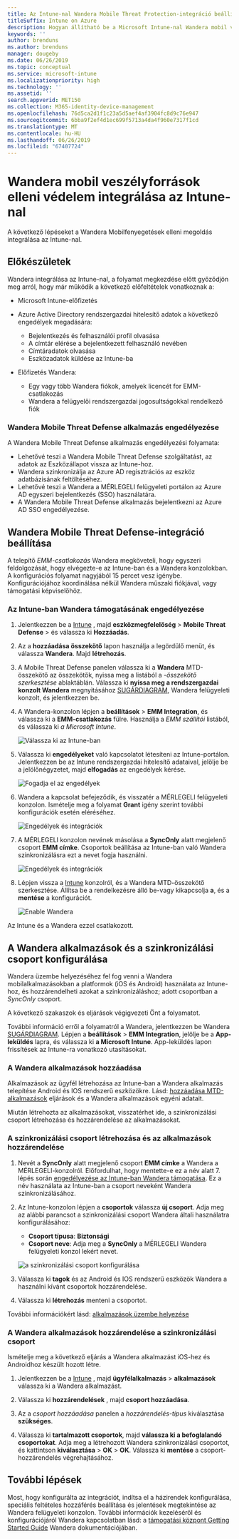 ```yaml
---
title: Az Intune-nal Wandera Mobile Threat Protection-integráció beállítása
titleSuffix: Intune on Azure
description: Hogyan állítható be a Microsoft Intune-nal Wandera mobil veszélyforrások elleni Eszközvédelem megoldás annak érdekében, hogy a vállalati erőforrások mobil elérése.
keywords: ''
author: brenduns
ms.author: brenduns
manager: dougeby
ms.date: 06/26/2019
ms.topic: conceptual
ms.service: microsoft-intune
ms.localizationpriority: high
ms.technology: ''
ms.assetid: ''
search.appverid: MET150
ms.collection: M365-identity-device-management
ms.openlocfilehash: 76d5ca2d1f1c23a5d5aef4af3904fc8d9c76e947
ms.sourcegitcommit: 6bba9f2ef4d1ec699f5713a4da4f960e7317f1cd
ms.translationtype: MT
ms.contentlocale: hu-HU
ms.lasthandoff: 06/26/2019
ms.locfileid: "67407724"
---
```

# <a name="integrate-wandera-mobile-threat-protection-with-intune"></a>Wandera mobil veszélyforrások elleni védelem integrálása az Intune-nal  

A következő lépéseket a Wandera Mobilfenyegetések elleni megoldás integrálása az Intune-nal.  

## <a name="before-you-begin"></a>Előkészületek  

Wandera integrálása az Intune-nal, a folyamat megkezdése előtt győződjön meg arról, hogy már működik a következő előfeltételek vonatkoznak a:
- Microsoft Intune-előfizetés  
- Azure Active Directory rendszergazdai hitelesítő adatok a következő engedélyek megadására:  
  - Bejelentkezés és felhasználói profil olvasása  
  - A címtár elérése a bejelentkezett felhasználó nevében  
  - Címtáradatok olvasása  
  - Eszközadatok küldése az Intune-ba  

- Előfizetés Wandera:
  - Egy vagy több Wandera fiókok, amelyek licencét for EMM-csatlakozás  
  - Wandera a felügyelői rendszergazdai jogosultságokkal rendelkező fiók  
 
### <a name="wandera-mobile-threat-defense-app-authorization"></a>Wandera Mobile Threat Defense alkalmazás engedélyezése  

A Wandera Mobile Threat Defense alkalmazás engedélyezési folyamata:  
- Lehetővé teszi a Wandera Mobile Threat Defense szolgáltatást, az adatok az Eszközállapot vissza az Intune-hoz.  
- Wandera szinkronizálja az Azure AD regisztrációs az eszköz adatbázisának feltöltéséhez.  
- Lehetővé teszi a Wandera a MÉRLEGELI felügyeleti portálon az Azure AD egyszeri bejelentkezés (SSO) használatára.  
- A Wandera Mobile Threat Defense alkalmazás bejelentkezni az Azure AD SSO engedélyezése.  


## <a name="set-up-wandera-mobile-threat-defense-integration"></a>Wandera Mobile Threat Defense-integráció beállítása  
A telepítő *EMM-csatlakozás* Wandera megköveteli, hogy egyszeri feldolgozását, hogy elvégezte-e az Intune-ban és a Wandera konzolokban. A konfigurációs folyamat nagyjából 15 percet vesz igénybe. Konfigurációjához koordinálása nélkül Wandera műszaki fiókjával, vagy támogatási képviselőhöz.  

### <a name="enable-support-for-wandera-in-intune"></a>Az Intune-ban Wandera támogatásának engedélyezése
1. Jelentkezzen be a [Intune](https://go.microsoft.com/fwlink/?linkid=2090973) , majd **eszközmegfelelőség** > **Mobile Threat Defense** > és válassza ki **Hozzáadás**.

2. Az a **hozzáadása összekötő** lapon használja a legördülő menüt, és válassza **Wandera**. Majd **létrehozás**.  

3. A Mobile Threat Defense panelen válassza ki a **Wandera** MTD-összekötő az összekötők, nyissa meg a listából a *-összekötő szerkesztése* ablaktáblán. Válassza ki **nyissa meg a rendszergazdai konzolt Wandera** megnyitásához [SUGÁRDIAGRAM](https://radar.wandera.com/login), Wandera felügyeleti konzolt, és jelentkezzen be. 

4. A Wandera-konzolon lépjen a **beállítások** > **EMM Integration**, és válassza ki a **EMM-csatlakozás** fülre. Használja a *EMM szállítói* listából, és válassza ki *a Microsoft Intune*.

   ![Válassza ki az Intune-ban](media/wandera-mtd-connector-integration/set-up-intune-in-radar.png)

5. Válassza ki **engedélyeket** való kapcsolatot létesíteni az Intune-portálon. Jelentkezzen be az Intune rendszergazdai hitelesítő adataival, jelölje be a jelölőnégyzetet, majd **elfogadás** az engedélyek kérése.  

   ![Fogadja el az engedélyek](media/wandera-mtd-connector-integration/permissions.png) 

6. Wandera a kapcsolat befejeződik, és visszatér a MÉRLEGELI felügyeleti konzolon. Ismételje meg a folyamat **Grant** igény szerint további konfigurációk esetén eléréséhez.  

   ![Engedélyek és integrációk](media/wandera-mtd-connector-integration/integrations-and-permissions.png) 

7. A MÉRLEGELI konzolon nevének másolása a **SyncOnly** alatt megjelenő csoport **EMM címke**. Csoportok beállítása az Intune-ban való Wandera szinkronizálásra ezt a nevet fogja használni.

   ![Engedélyek és integrációk](media/wandera-mtd-connector-integration/sync-group-name.png) 

8. Lépjen vissza a [Intune](https://go.microsoft.com/fwlink/?linkid=2090973) konzolról, és a Wandera MTD-összekötő szerkesztése. Állítsa be a rendelkezésre álló be-vagy kikapcsolja **a**, és a **mentése** a konfigurációt.  

   ![Enable Wandera](media/wandera-mtd-connector-integration/enable-wandera.png) 

Az Intune és a Wandera ezzel csatlakozott.  

## <a name="configure-the-wandera-applications-and-synchronization-group"></a>A Wandera alkalmazások és a szinkronizálási csoport konfigurálása  
Wandera üzembe helyezéséhez fel fog venni a Wandera mobilalkalmazásokban a platformok (iOS és Android) használata az Intune-hoz, és hozzárendelheti azokat a szinkronizáláshoz; adott csoportban a *SyncOnly* csoport. 

A következő szakaszok és eljárások végigvezeti Önt a folyamatot.

További információ erről a folyamatról a Wandera, jelentkezzen be Wandera [SUGÁRDIAGRAM](https://radar.wandera.com/login). Lépjen a **beállítások** > **EMM Integration**, jelölje be a **App-leküldés** lapra, és válassza ki **a Microsoft Intune**. App-leküldés lapon frissítések az Intune-ra vonatkozó utasításokat.  

### <a name="add-the-wandera-apps"></a>A Wandera alkalmazások hozzáadása  
Alkalmazások az ügyfél létrehozása az Intune-ban a Wandera alkalmazás telepítése Android és IOS rendszerű eszközökre. Lásd: [hozzáadása MTD-alkalmazások](mtd-apps-ios-app-configuration-policy-add-assign.md) eljárások és a Wandera alkalmazások egyéni adatait.  

Miután létrehozta az alkalmazásokat, visszatérhet ide, a szinkronizálási csoport létrehozása és hozzárendelése az alkalmazásokat.  


### <a name="create-the-synchronization-group-and-assign-the-apps"></a>A szinkronizálási csoport létrehozása és az alkalmazások hozzárendelése

1. Nevét a **SyncOnly** alatt megjelenő csoport **EMM címke** a Wandera a MÉRLEGELI-konzolról. Előfordulhat, hogy mentette-e ez a név alatt 7. lépés során [engedélyezése az Intune-ban Wandera támogatása](#enable-support-for-wandera-in-intune). Ez a név használata az Intune-ban a csoport neveként Wandera szinkronizálásához.  

2. Az Intune-konzolon lépjen a **csoportok** válassza **új csoport**. Adja meg az alábbi parancsot a szinkronizálási csoport Wandera általi használatra konfigurálásához:
   - **Csoport típusa**: **Biztonsági**
   - **Csoport neve**: Adja meg a **SyncOnly** a MÉRLEGELI Wandera felügyeleti konzol lekért nevet.

   ![a szinkronizálási csoport konfigurálása](media/wandera-mtd-connector-integration/configure-sync-group.png)

3. Válassza ki **tagok** és az Android és IOS rendszerű eszközök Wandera a használni kívánt csoportok hozzárendelése.

4. Válassza ki **létrehozás** menteni a csoportot.

További információkért lásd: [alkalmazások üzembe helyezése](apps-deploy.md)

### <a name="assign-the-wandera-apps-to-the-synchronization-group"></a>A Wandera alkalmazások hozzárendelése a szinkronizálási csoport  
Ismételje meg a következő eljárás a Wandera alkalmazást iOS-hez és Androidhoz készült hozott létre.

1. Jelentkezzen be a [Intune](https://go.microsoft.com/fwlink/?linkid=2090973) , majd **ügyfélalkalmazás** > **alkalmazások** válassza ki a Wandera alkalmazást.  

2. Válassza ki **hozzárendelések** , majd **csoport hozzáadása**.  

3. Az a *csoport hozzáadása* panelen a *hozzárendelés-típus* kiválasztása **szükséges**.

4. Válassza ki **tartalmazott csoportok**, majd **válassza ki a befoglalandó csoportokat**. Adja meg a létrehozott Wandera szinkronizálási csoportot, és kattintson **kiválasztása** > **OK** > **OK**. Válassza ki **mentése** a csoport-hozzárendelés végrehajtásához.  
 

## <a name="next-steps"></a>További lépések  
Most, hogy konfigurálta az integrációt, indítsa el a házirendek konfigurálása, speciális feltételes hozzáférés beállítása és jelentések megtekintése az Wandera felügyeleti konzolon. További információk kezeléséről és konfigurációjáról Wandera kapcsolatban lásd: a [támogatási központ Getting Started Guide](https://radar.wandera.com/?return_to=https://wandera.force.com/Customer/s/getting-started) Wandera dokumentációjában.  
 